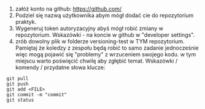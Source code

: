 1. załóż konto na github: https://github.com/
2. Podziel się nazwą użytkownika abym mógł dodać cie do repozytorium praktyk.
3. Wygeneruj token autoryzacyjny abyś mógł robić zmiany w repozytorium. Wskazówki - na koncie w github w "developer settings".
4. zrób dowolny plik w folderze versioning-test w TYM repozytorium. Pamiętaj że koledzy z zespołu będą robić to samo zadanie jednocześnie więc mogą pojawić się "problemy" z wrzuceniem swojego kodu. w tym miejscu warto poświęcić chwilę aby zgłębić temat. Wskazówki / komendy / przydatne słowa klucze:
```
git pull
git push
git add <FILE>
git commit -m "commit"
git status
```